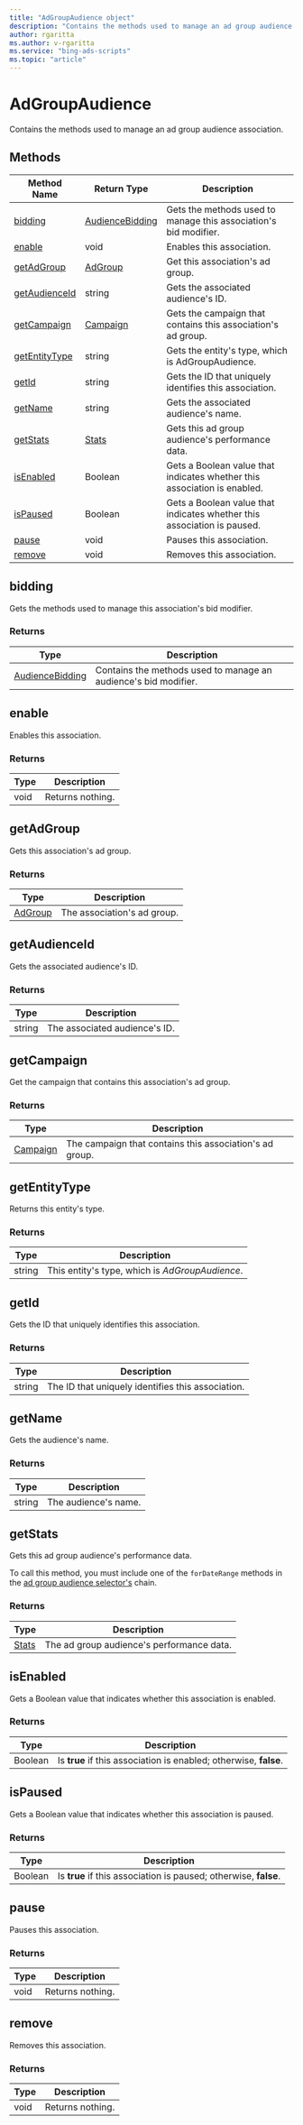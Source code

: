 ```yaml
---
title: "AdGroupAudience object"
description: "Contains the methods used to manage an ad group audience association."
author: rgaritta
ms.author: v-rgaritta
ms.service: "bing-ads-scripts"
ms.topic: "article"
---
```


# AdGroupAudience

Contains the methods used to manage an ad group audience association.


## Methods
|Method Name|Return Type|Description|
|-|-|-
[bidding](#bidding)|[AudienceBidding](./AudienceBidding.md)|Gets the methods used to manage this association's bid modifier.
[enable](#enable)|void|Enables this association.
[getAdGroup](#getadgroup)|[AdGroup](AdGroup.md)|Get this association's ad group.
[getAudienceId](#getaudienceid)|string|Gets the associated audience's ID.
[getCampaign](#getcampaign)|[Campaign](./Campaign.md)|Gets the campaign that contains this association's ad group.
[getEntityType](#getentitytype)|string|Gets the entity's type, which is AdGroupAudience.
[getId](#getid)|string|Gets the ID that uniquely identifies this association.
[getName](#getname)|string|Gets the associated audience's name.
[getStats](#getstats)|[Stats](./Stats.md)|Gets this ad group audience's performance data.
[isEnabled](#isenabled)|Boolean|Gets a Boolean value that indicates whether this association is enabled.
[isPaused](#ispaused)|Boolean|Gets a Boolean value that indicates whether this association is paused.
[pause](#pause)|void|Pauses this association.
[remove](#remove)|void|Removes this association.


## <a name="bidding"></a>bidding
Gets the methods used to manage this association's bid modifier.

### Returns
|Type|Description|
|-|-
[AudienceBidding](./AudienceBidding.md)|Contains the methods used to manage an audience's bid modifier.


## <a name="enable"></a>enable
Enables this association.

### Returns
|Type|Description|
|-|-
void|Returns nothing.


## <a name="getadgroup"></a>getAdGroup
Gets this association's ad group.

### Returns
|Type|Description|
|-|-
[AdGroup](AdGroup.md)|The association's ad group.


## <a name="getaudienceid"></a>getAudienceId
Gets the associated audience's ID.

### Returns
|Type|Description|
|-|-
string|The associated audience's ID.


## <a name="getcampaign"></a>getCampaign
Get the campaign that contains this association's ad group.

### Returns
|Type|Description|
|-|-
[Campaign](./Campaign.md)|The campaign that contains this association's ad group.


## <a name="getentitytype"></a>getEntityType
Returns this entity's type.

### Returns
|Type|Description|
|-|-
string|This entity's type, which is *AdGroupAudience*.


## <a name="getid"></a>getId
Gets the ID that uniquely identifies this association.

### Returns
|Type|Description|
|-|-
string|The ID that uniquely identifies this association.

## <a name="getname"></a>getName
Gets the audience's name.

### Returns
|Type|Description|
|-|-
string|The audience's name.


## <a name="getstats"></a>getStats
Gets this ad group audience's performance data. 

To call this method, you must include one of the `forDateRange` methods in the [ad group audience selector's](AdGroupAudienceSelector.md) chain.

### Returns
|Type|Description|
|-|-
[Stats](./Stats.md)|The ad group audience's performance data. 


## <a name="isenabled"></a>isEnabled
Gets a Boolean value that indicates whether this association is enabled.

### Returns
|Type|Description|
|-|-
Boolean|Is **true** if this association is enabled; otherwise, **false**.


## <a name="ispaused"></a>isPaused
Gets a Boolean value that indicates whether this association is paused.

### Returns
|Type|Description|
|-|-
Boolean|Is **true** if this association is paused; otherwise, **false**.


## <a name="pause"></a>pause
Pauses this association.

### Returns
|Type|Description|
|-|-
void|Returns nothing.


## <a name="remove"></a>remove
Removes this association.

### Returns
|Type|Description|
|-|-
void|Returns nothing.

